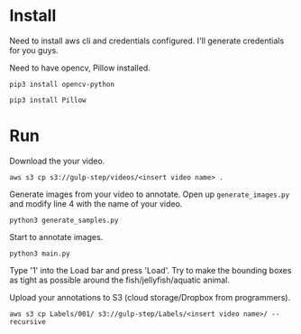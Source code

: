 # Install
Need to install aws cli and credentials configured. I'll generate credentials for you guys.


Need to have opencv, Pillow installed.

```
pip3 install opencv-python
```

```
pip3 install Pillow
```


# Run
Download the your video.
```
aws s3 cp s3://gulp-step/videos/<insert video name> .
```

Generate images from your video to annotate. 
Open up `generate_images.py` and modify line 4 with the name of your video.
```
python3 generate_samples.py
```

Start to annotate images.
```
python3 main.py
```
Type '1' into the Load bar and press 'Load'. Try to make the bounding boxes as tight as possible around the fish/jellyfish/aquatic animal.


Upload your annotations to S3 (cloud storage/Dropbox from programmers).
```
aws s3 cp Labels/001/ s3://gulp-step/Labels/<insert video name>/ --recursive
```
